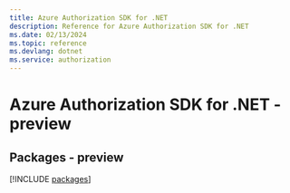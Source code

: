 ```yaml
---
title: Azure Authorization SDK for .NET
description: Reference for Azure Authorization SDK for .NET
ms.date: 02/13/2024
ms.topic: reference
ms.devlang: dotnet
ms.service: authorization
---
```

# Azure Authorization SDK for .NET - preview
## Packages - preview
[!INCLUDE [packages](authorization-index.md)]